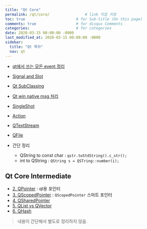 ```yaml
---
title: "Qt Core"
permalink: /qt/core/                # link 직접 지정
toc: true                       # for Sub-title (On this page)
comments: true                  # for disqus Comments
categories:                     # for categories
date: 2020-03-15 00:00:00 -0000
last_modified_at: 2020-03-15 00:00:00 -0000
sidebar:
  title: "Qt 목차"
  nav: qt
---
```


* [qt에서 쓰는 모든 event 정리](/qt/core/event/)

* [Signal and Slot](https://goodayth.github.io/Qt-signal-slot/)
* [Qt SubClassing](https://goodayth.github.io/Qt-subclassing/)
* [Qt win native msg 처리](https://goodayth.github.io/Qt-native-msg/)
* [SingleShot](https://goodayth.github.io/Qt-singleshot/)
* [Action](https://goodayth.github.io/Qt-action/)
* [QTextStream](https://goodayth.github.io/Qt-qtextstream/)
* [QFile](https://goodayth.github.io/Qt-qfile/)

* 간단 정리
    - QString to const char : `qstr.toStdString().c_str();`
    - int to QString : `QString s = QSTring::number(i);`

## Qt Core Intermediate

* [2. QPointer](https://goodayth.github.io/Qt-CI-S1-2/) : qt용 포인터
* [3. QScopedPointer](https://goodayth.github.io/Qt-CI-S1-3/) : `QScopedPointer` 스마트 포인터
* [4. QSharedPointer](https://goodayth.github.io/Qt-CI-S1-4/)
* [5. QList vs QVector](https://goodayth.github.io/Qt-CI-S2-5/)
* [6. QHash](https://goodayth.github.io/Qt-CI-S2-6/)

> 내용이 간단해서 별도로 정리하지 않음.